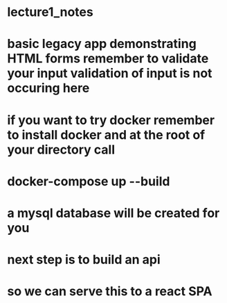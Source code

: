 # lecture1_notes

# basic legacy app demonstrating HTML forms remember to validate your input validation of input is not occuring here

# if you want to try docker remember to install docker and at the root of your directory call 
# docker-compose up --build
# a mysql database will be created for you

# next step is to build an api 
# so we can serve this to a react SPA

